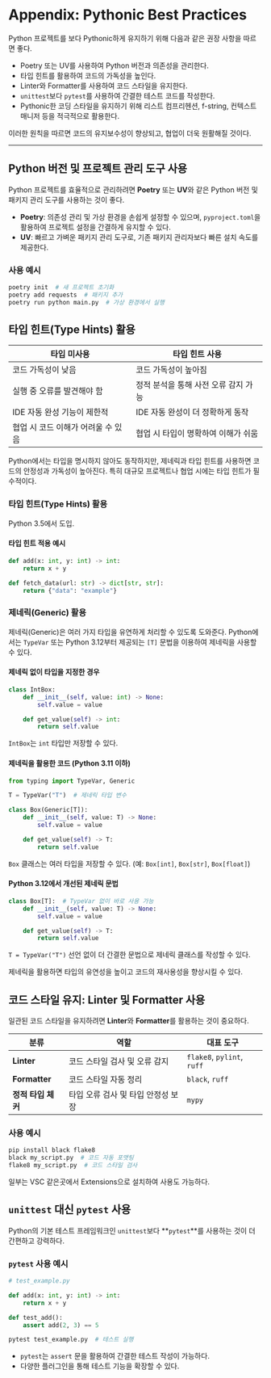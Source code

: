 # **Appendix: Pythonic Best Practices**

Python 프로젝트를 보다 Pythonic하게 유지하기 위해 다음과 같은 권장 사항을 따르면 좋다.

- Poetry 또는 UV를 사용하여 Python 버전과 의존성을 관리한다.
- 타입 힌트를 활용하여 코드의 가독성을 높인다.
- Linter와 Formatter를 사용하여 코드 스타일을 유지한다.
- `unittest`보다 `pytest`를 사용하여 간결한 테스트 코드를 작성한다.
- Pythonic한 코딩 스타일을 유지하기 위해 리스트 컴프리헨션, f-string, 컨텍스트 매니저 등을 적극적으로 활용한다.

이러한 원칙을 따르면 코드의 유지보수성이 향상되고, 협업이 더욱 원활해질 것이다.

---

## **Python 버전 및 프로젝트 관리 도구 사용**

Python 프로젝트를 효율적으로 관리하려면 **Poetry** 또는 **UV**와 같은 Python 버전 및 패키지 관리 도구를 사용하는 것이 좋다.

- **Poetry**: 의존성 관리 및 가상 환경을 손쉽게 설정할 수 있으며, `pyproject.toml`을 활용하여 프로젝트 설정을 간결하게 유지할 수 있다.
- **UV**: 빠르고 가벼운 패키지 관리 도구로, 기존 패키지 관리자보다 빠른 설치 속도를 제공한다.

### 사용 예시

```bash
poetry init  # 새 프로젝트 초기화
poetry add requests  # 패키지 추가
poetry run python main.py  # 가상 환경에서 실행
```

## **타입 힌트(Type Hints) 활용**

| 타입 미사용                        | 타입 힌트 사용                       |
| ---------------------------------- | ------------------------------------ |
| 코드 가독성이 낮음                 | 코드 가독성이 높아짐                 |
| 실행 중 오류를 발견해야 함         | 정적 분석을 통해 사전 오류 감지 가능 |
| IDE 자동 완성 기능이 제한적        | IDE 자동 완성이 더 정확하게 동작     |
| 협업 시 코드 이해가 어려울 수 있음 | 협업 시 타입이 명확하여 이해가 쉬움  |

Python에서는 타입을 명시하지 않아도 동작하지만, 제네릭과 타입 힌트를 사용하면 코드의 안정성과 가독성이 높아진다. 특히 대규모 프로젝트나 협업 시에는 타입 힌트가 필수적이다.

### **타입 힌트(Type Hints) 활용**

Python 3.5에서 도입.

#### 타입 힌트 적용 예시

```python
def add(x: int, y: int) -> int:
    return x + y

def fetch_data(url: str) -> dict[str, str]:
    return {"data": "example"}
```

### **제네릭(Generic) 활용**

제네릭(Generic)은 여러 가지 타입을 유연하게 처리할 수 있도록 도와준다. Python에서는 `TypeVar` 또는 Python 3.12부터 제공되는 `[T]` 문법을 이용하여 제네릭을 사용할 수 있다.

#### **제네릭 없이 타입을 지정한 경우**

```python
class IntBox:
    def __init__(self, value: int) -> None:
        self.value = value

    def get_value(self) -> int:
        return self.value
```

`IntBox`는 `int` 타입만 저장할 수 있다.

#### **제네릭을 활용한 코드 (Python 3.11 이하)**

```python
from typing import TypeVar, Generic

T = TypeVar("T")  # 제네릭 타입 변수

class Box(Generic[T]):
    def __init__(self, value: T) -> None:
        self.value = value

    def get_value(self) -> T:
        return self.value
```

`Box` 클래스는 여러 타입을 저장할 수 있다. (예: `Box[int]`, `Box[str]`, `Box[float]`)

#### **Python 3.12에서 개선된 제네릭 문법**

```python
class Box[T]:  # TypeVar 없이 바로 사용 가능
    def __init__(self, value: T) -> None:
        self.value = value

    def get_value(self) -> T:
        return self.value
```

`T = TypeVar("T")` 선언 없이 더 간결한 문법으로 제네릭 클래스를 작성할 수 있다.

제네릭을 활용하면 타입의 유연성을 높이고 코드의 재사용성을 향상시킬 수 있다.

## **코드 스타일 유지: Linter 및 Formatter 사용**

일관된 코드 스타일을 유지하려면 **Linter**와 **Formatter**를 활용하는 것이 중요하다.

| 분류               | 역할                               | 대표 도구                  |
| ------------------ | ---------------------------------- | -------------------------- |
| **Linter**         | 코드 스타일 검사 및 오류 감지      | `flake8`, `pylint`, `ruff` |
| **Formatter**      | 코드 스타일 자동 정리              | `black`, `ruff`            |
| **정적 타입 체커** | 타입 오류 검사 및 타입 안정성 보장 | `mypy`                     |

### 사용 예시

```bash
pip install black flake8
black my_script.py  # 코드 자동 포맷팅
flake8 my_script.py  # 코드 스타일 검사
```

일부는 VSC 같은곳에서 Extensions으로 설치하여 사용도 가능하다.

## **`unittest` 대신 `pytest` 사용**

Python의 기본 테스트 프레임워크인 `unittest`보다 **`pytest`**를 사용하는 것이 더 간편하고 강력하다.

### `pytest` 사용 예시

```python
# test_example.py

def add(x: int, y: int) -> int:
    return x + y

def test_add():
    assert add(2, 3) == 5
```

```bash
pytest test_example.py  # 테스트 실행
```

- `pytest`는 `assert` 문을 활용하여 간결한 테스트 작성이 가능하다.
- 다양한 플러그인을 통해 테스트 기능을 확장할 수 있다.
